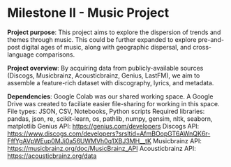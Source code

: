 # Milestone II - Music Project

**Project purpose**: This project aims to explore the dispersion of trends and themes through music. This could be further expanded to explore pre-and-post digital ages of music, along with geographic dispersal, and cross-language comparisons.

**Project overview**: By acquiring data from publicly-available sources (Discogs, Musicbrainz, Acousticbrainz, Genius, LastFM), we aim to assemble a feature-rich dataset with discography, lyrics, and metadata.

**Dependencies**:
Google Colab  was our shared working space. A Google Drive was created to faciliate easier file-sharing for working in this space.
File types: JSON, CSV, Notebooks, Python scripts
Required libraries: pandas, json, re, scikit-learn, os, pathlib, numpy, gensim, nltk, seaborn, matplotlib
Genius API: https://genius.com/developers
Discogs API: https://www.discogs.com/developers?srsltid=AfmBOopGT6AWnQK6r-FffYgAVpWEup0MJi0a56UWMVh0q1XBJ3MH__tK
Musicbrainz API: https://musicbrainz.org/doc/MusicBrainz_API
Acousticbrainz API: https://acousticbrainz.org/data 
